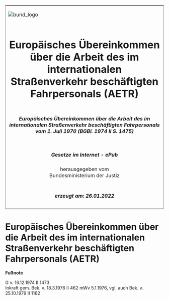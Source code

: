 <span id="DECKBLATT.html"></span>

<table border="0" frame="border" width="100%">

<tr valign="top">

<td align="left">

![bund\_logo](BfJ_2021_Web_de_de.gif)

</td>

<td align="right">

 

</td>

</tr>

<tr align="center" valign="middle">

<td colspan="2">

# Europäisches Übereinkommen über die Arbeit des im internationalen Straßenverkehr beschäftigten Fahrpersonals (AETR)

</td>

</tr>

<tr align="center" valign="middle">

<td colspan="2">

##### Europäisches Übereinkommen über die Arbeit des im internationalen Straßenverkehr beschäftigten Fahrpersonals vom 1. Juli 1970 (BGBl. 1974 II S. 1475)

</td>

</tr>

<tr align="center" valign="middle">

<td colspan="2">

  
  

##### Gesetze im Internet - ePub  
  
herausgegeben vom  
Bundesministerium der Justiz

</td>

</tr>

<tr align="center" valign="bottom">

<td colspan="2">

  
  

##### erzeugt am: 26.01.2022

</td>

</tr>

</table>

<span id="BJNR214750974.html"></span>

# Europäisches Übereinkommen über die Arbeit des im internationalen Straßenverkehr beschäftigten Fahrpersonals (AETR)

<div>

  
**Fußnote**

<div class="jnhtml">

<div>

<div class="jurAbsatz">

G v. 16.12.1974 II 1473  
Inkraft gem. Bek. v. 18.3.1976 II 462 mWv 5.1.1976, vgl. auch Bek. v.
25.10.1979 II 1162

</div>

</div>

</div>

</div>
